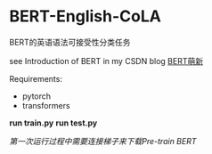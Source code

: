 # BERT-English-CoLA
BERT的英语语法可接受性分类任务

see Introduction of BERT in my CSDN blog [BERT萌新](https://blog.csdn.net/LinkList____/article/details/107110393)

Requirements:
  - pytorch
  - transformers

**run train.py** 
**run test.py**

*第一次运行过程中需要连接梯子来下载Pre-train BERT*
